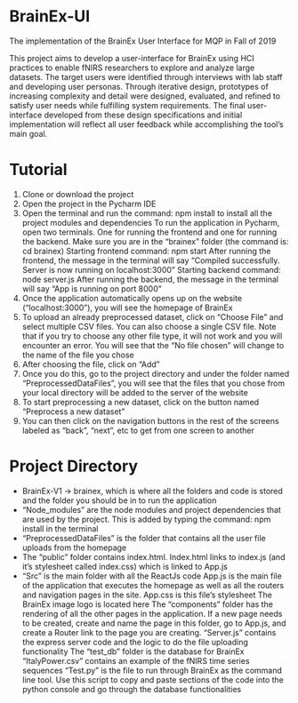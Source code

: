 # BrainEx-UI
The implementation of the BrainEx User Interface for MQP in Fall of 2019

This project aims to develop a user-interface for BrainEx using HCI practices to enable fNIRS researchers to explore and analyze large datasets. The target users were identified through interviews with lab staff and developing user personas. Through iterative design, prototypes of increasing complexity and detail were designed, evaluated, and refined to satisfy user needs while fulfilling system requirements. The final user-interface developed from these design specifications and initial implementation will reflect all user feedback while accomplishing the tool’s main goal.

# Tutorial

1. Clone or download the project 
2. Open the project in the Pycharm IDE
3. Open the terminal and run the command: npm install to install all the project modules and dependencies
To run the application in Pycharm, open two terminals. One for running the frontend and one for running the backend. Make sure you are in the “brainex” folder (the command is: cd brainex)
Starting frontend command: npm start
After running the frontend, the message in the terminal will say “Compiled successfully. Server is now running on localhost:3000”
Starting backend command: node server.js
After running the backend, the message in the terminal will say “App is running on port 8000”
4. Once the application automatically opens up on the website (“localhost:3000”), you will see the homepage of BrainEx
5. To upload an already preprocessed dataset, click on “Choose File” and select multiple CSV files. You can also choose a single CSV file. Note that if you try to choose any other file type, it will not work and you will encounter an error. 
You will see that the “No file chosen” will change to the name of the file you chose
6. After choosing the file, click on “Add”
7. Once you do this, go to the project directory and under the folder named “PreprocessedDataFiles”, you will see that the files that you chose from your local directory will be added to the server of the website
8. To start preprocessing a new dataset, click on the button named “Preprocess a new dataset”
9. You can then click on the navigation buttons in the rest of the screens labeled as “back”, “next”, etc to get from one screen to another


# Project Directory
- BrainEx-V1 -> brainex, which is where all the folders and code is stored and the folder you should be in to run the application
- “Node_modules” are the node modules and project dependencies that are used by the project. This is added by typing the command: npm install in the terminal
- “PreprocessedDataFiles” is the folder that contains all the user file uploads from the homepage
- The “public” folder contains index.html. Index.html links to index.js (and it’s stylesheet called index.css) which is linked to App.js
- “Src” is the main folder with all the ReactJs code
App.js is the main file of the application that executes the homepage as well as all the routers and navigation pages in the site. App.css is this file’s stylesheet
The BrainEx image logo is located here
The “components” folder has the rendering of all the other pages in the application. If a new page needs to be created, create and name the page in this folder, go to App.js, and create a Router link to the page you are creating. 
“Server.js” contains the express server code and the logic to do the file uploading functionality
The “test_db” folder is the database for BrainEx
“ItalyPower.csv” contains an example of the fNIRS time series sequences 
“Test.py” is the file to run through BrainEx as the command line tool. Use this script to copy and paste sections of the code into the python console and go through the database functionalities

